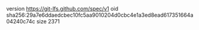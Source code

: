 version https://git-lfs.github.com/spec/v1
oid sha256:29a7e6ddaedcbec10fc5aa9010204d0cbc4e1a3ed8ead617351664a04240c74c
size 2371
